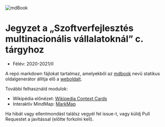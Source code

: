 ![mdBook](https://github.com/SzFMV2020-Tavasz/handout/workflows/mdBook/badge.svg)

# Jegyzet a „Szoftverfejlesztés multinacionális vállalatoknál” c. tárgyhoz

- Félév: 2020-2021/II

A repó markdown fájlokat tartalmaz, amelyekből az [mdbook](https://github.com/rust-lang-nursery/mdBook) nevű statikus oldalgenerátor állítja elő a [weboldalt](https://szfmv2021-tavasz.github.io/handout/).

További felhasználd modulok:

- Wikipédia előnézet: [Wikipedia Context Cards](https://github.com/joakin/context-cards)
- Interaktív MindMap: [MarkMap](https://github.com/gera2ld/markmap-lib)

Ha hibát vagy ellentmondást találsz vegyél fel issue-t, vagy küldj Pull Requestet a javítással (előtte forkolni kell).
